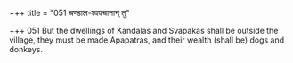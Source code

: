 +++
title = "051 चण्डाल-श्वपचानान् तु"

+++
051	But the dwellings of Kandalas and Svapakas shall be outside the village, they must be made Apapatras, and their wealth (shall be) dogs and donkeys.